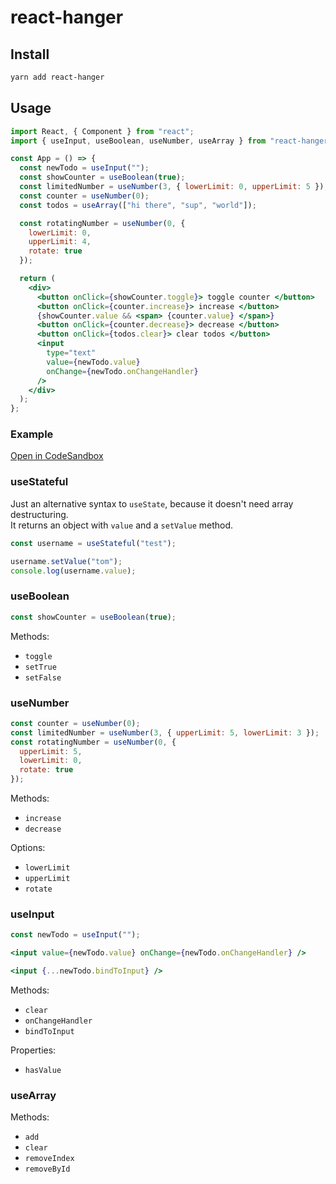# react-hanger

## Install

```bash
yarn add react-hanger
```

## Usage

```jsx
import React, { Component } from "react";
import { useInput, useBoolean, useNumber, useArray } from "react-hanger";

const App = () => {
  const newTodo = useInput("");
  const showCounter = useBoolean(true);
  const limitedNumber = useNumber(3, { lowerLimit: 0, upperLimit: 5 });
  const counter = useNumber(0);
  const todos = useArray(["hi there", "sup", "world"]);

  const rotatingNumber = useNumber(0, {
    lowerLimit: 0,
    upperLimit: 4,
    rotate: true
  });

  return (
    <div>
      <button onClick={showCounter.toggle}> toggle counter </button>
      <button onClick={counter.increase}> increase </button>
      {showCounter.value && <span> {counter.value} </span>}
      <button onClick={counter.decrease}> decrease </button>
      <button onClick={todos.clear}> clear todos </button>
      <input
        type="text"
        value={newTodo.value}
        onChange={newTodo.onChangeHandler}
      />
    </div>
  );
};
```

### Example

[Open in CodeSandbox](https://codesandbox.io/s/44m70xm70)

### useStateful

Just an alternative syntax to `useState`, because it doesn't need array destructuring.  
It returns an object with `value` and a `setValue` method.

```jsx
const username = useStateful("test");

username.setValue("tom");
console.log(username.value);
```

### useBoolean

```jsx
const showCounter = useBoolean(true);
```

Methods:

- `toggle`
- `setTrue`
- `setFalse`

### useNumber

```jsx
const counter = useNumber(0);
const limitedNumber = useNumber(3, { upperLimit: 5, lowerLimit: 3 });
const rotatingNumber = useNumber(0, {
  upperLimit: 5,
  lowerLimit: 0,
  rotate: true
});
```

Methods:

- `increase`
- `decrease`

Options:

- `lowerLimit`
- `upperLimit`
- `rotate`

### useInput

```jsx
const newTodo = useInput("");
```

```jsx
<input value={newTodo.value} onChange={newTodo.onChangeHandler} />
```

```jsx
<input {...newTodo.bindToInput} />
```

Methods:

- `clear`
- `onChangeHandler`
- `bindToInput`

Properties:

- `hasValue`

### useArray

Methods:

- `add`
- `clear`
- `removeIndex`
- `removeById`
